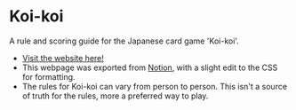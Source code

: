 # Koi-koi
A rule and scoring guide for the Japanese card game 'Koi-koi'.

- [Visit the website here!](https://cpusonicatt.github.io/Koi-koi/)
- This webpage was exported from [Notion](https://www.notion.so/), with a slight edit to the CSS for formatting.
- The rules for Koi-koi can vary from person to person. This isn't a source of truth for the rules, more a preferred way to play.
